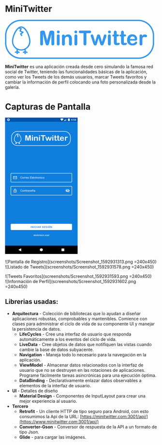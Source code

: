 # MiniTwitter

![enter image description here](https://raw.githubusercontent.com/is-lgarcia/mini_twitter/development/screenshots/logo_minitwitter_blue.png )

**MiniTwitter** es una aplicación creada desde cero simulando la famosa red social de Twitter, teniendo las funcionalidades básicas de la aplicación, como ver los Tweets de los demás usuarios, marcar Tweets favoritos y cambiar la información de perfil colocando una foto personalizada desde la galería.

# Capturas de Pantalla

<img src="screenshots/Screenshot_1592931295.png" width="240" height="450">

![Pantalla de Registro](screenshots/Screenshot_1592931313.png =240x450)
![Listado de Tweets](screenshots/Screenshot_1592931578.png =240x450)

![Tweets Favoritos](screenshots/Screenshot_1592931593.png =240x450)  
![Información de Perfil](screenshots/Screenshot_1592931602.png =240x450)   

## Librerias usadas:

* **Arquitectura** - Colección de bibliotecas que lo ayudan a diseñar aplicaciones robustas, comprobables y mantenibles. Comience con clases para administrar el ciclo de vida de su componente UI y manejar la persistencia de datos.
	* **LifeCycles** - Cree una interfaz de usuario que responda automáticamente a los eventos del ciclo de vida.
	* **LiveData** - Cree objetos de datos que notifiquen las vistas cuando cambie la base de datos subyacente.
	* **Navigation** - Maneja todo lo necesario para la navegación en la aplicación.
	* **ViewModel** - Almacenar datos relacionados con la interfaz de usuario que no se destruyen en las rotaciones de aplicaciones. Programe fácilmente tareas asincrónicas para una ejecución óptima.
	* **DataBinding** - Declarativamente enlazar datos observables a elementos de la interfaz de usuario.
* **UI** - Detalles de diseño
	* **Material Design** - Componentes de InputLayout para crear una mejor experiencia al usuario.
* **Tercero**
	* **Retrofit** - Un cliente HTTP de tipo seguro para Android, con esto consumimos la Api de la URL: [https://minitwitter.com:3001/api/](https://www.minitwitter.com:3001/api/)
	* **Converter-Gson** - Conversor de respuesta de la API a un formato de tipo Json.
	* **Glide** - para cargar las imágenes.

